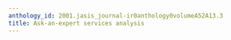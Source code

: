 ```yaml
---
anthology_id: 2001.jasis_journal-ir0anthology0volumeA52A13.3
title: Ask-an-expert services analysis
---
```

